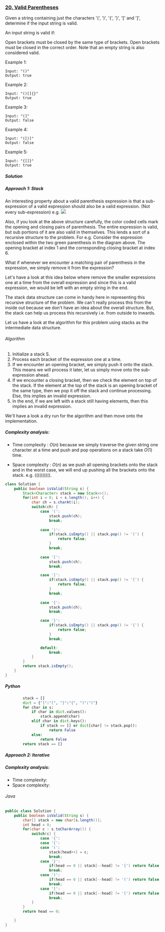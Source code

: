 ### [20. Valid Parentheses](https://leetcode.com/problems/valid-parentheses/)

Given a string containing just the characters '(', ')', '{', '}', '[' and ']', determine if the input string is valid.

An input string is valid if:

Open brackets must be closed by the same type of brackets.
Open brackets must be closed in the correct order.
Note that an empty string is also considered valid.

Example 1:
```
Input: "()"
Output: true
```
Example 2:
```
Input: "()[]{}"
Output: true
```
Example 3:
```
Input: "(]"
Output: false
```
Example 4:
```
Input: "([)]"
Output: false
```
Example 5:
```
Input: "{[]}"
Output: true
```

##### Solution

##### Approach 1: Stack
An interesting property about a valid parenthesis expression is that a sub-expression of a valid expression should also be a valid expression. (Not every sub-expression) e.g.
![](https://leetcode.com/problems/valid-parentheses/Figures/20/20-Valid-Parentheses-Recursive-Property.png)

Also, if you look at the above structure carefully, the color coded cells mark the opening and closing pairs of parenthesis. The entire expression is valid, but sub portions of it are also valid in themselves. This lends a sort of a recursive structure to the problem. For e.g. Consider the expression enclosed within the two green parenthesis in the diagram above. The opening bracket at index 1 and the corresponding closing bracket at index 6.

What if whenever we encounter a matching pair of parenthesis in the expression, we simply remove it from the expression?

Let's have a look at this idea below where remove the smaller expressions one at a time from the overall expression and since this is a valid expression, we would be left with an empty string in the end.

The stack data structure can come in handy here in representing this recursive structure of the problem. We can't really process this from the inside out because we don't have an idea about the overall structure. But, the stack can help us process this recursively i.e. from outside to inwards.

Let us have a look at the algorithm for this problem using stacks as the intermediate data structure.

###### Algorithm

1. Initialize a stack S.
2. Process each bracket of the expression one at a time.
3. If we encounter an opening bracket, we simply push it onto the stack. This means we will process it later, let us simply move onto the sub-expression ahead.
4. If we encounter a closing bracket, then we check the element on top of the stack. If the element at the top of the stack is an opening bracket of the same type, then we pop it off the stack and continue processing. Else, this implies an invalid expression.
5. In the end, if we are left with a stack still having elements, then this implies an invalid expression.

We'll have a look a dry run for the algorithm and then move onto the implementation.

##### Complexity analysis:

- Time complexity : $O(n)$ because we simply traverse the given string one character at a time and push and pop operations on a stack take $O(1)$ time.

- Space complexity : $O(n)$ as we push all opening brackets onto the stack and in the worst case, we will end up pushing all the brackets onto the stack. e.g. ((((((((((.

```java
class Solution {
    public boolean isValid(String s) {
        Stack<Character> stack = new Stack<>();
        for(int i = 0; i < s.length(); i++) {
            char ch = s.charAt(i);
            switch(ch) {
                case '(':
                    stack.push(ch);
                    break;
                
                case ')':
                    if(stack.isEmpty() || stack.pop() != '(') {
                        return false;
                    }
                    break;
                
                case '[':
                    stack.push(ch);
                    break;

                case ']':
                    if(stack.isEmpty() || stack.pop() != '[') {
                        return false;
                    }
                    break;
                
                case '{':
                    stack.push(ch);
                    break;

                case '}':
                    if(stack.isEmpty() || stack.pop() != '{') {
                        return false;
                    }
                    break;

                default:
                    break;
            }
        }
        return stack.isEmpty();
    }
}
```

##### Python

```python
        stack = []
        dict = {"]":"[", "}":"{", ")":"("}
        for char in s:
            if char in dict.values():
                stack.append(char)
            elif char in dict.keys():
                if stack == [] or dict[char] != stack.pop():
                    return False
            else:
                return False
        return stack == []
```


##### Approach 2: Iterative

##### Complexity analysis:
- Time complexity:
- Space complexity:

###### Java
```java
public class Solution {
	public boolean isValid(String s) {
		char[] stack = new char[s.length()];
		int head = 0;
		for(char c : s.toCharArray()) {
			switch(c) {
				case '{':
				case '[':
				case '(':
					stack[head++] = c;
					break;
				case '}':
					if(head == 0 || stack[--head] != '{') return false;
					break;
				case ')':
					if(head == 0 || stack[--head] != '(') return false;
					break;
				case ']':
					if(head == 0 || stack[--head] != '[') return false;
					break;
			}
		}
		return head == 0;

	}
}
```